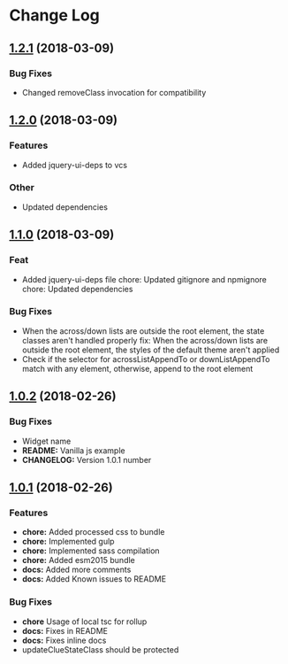 # Change Log
## [1.2.1](https://github.com/davinchi-finsi/jq-crossword/compare/v1.2.0...v1.2.1) (2018-03-09)
### Bug Fixes
* Changed removeClass invocation for compatibility

## [1.2.0](https://github.com/davinchi-finsi/jq-crossword/compare/v1.1.0...v1.2.0) (2018-03-09)
### Features
* Added jquery-ui-deps to vcs
### Other
* Updated dependencies

<a name="1.1.0"></a>
## [1.1.0](https://github.com/davinchi-finsi/jq-crossword/compare/v1.1.0...v1.1.0) (2018-03-09)
### Feat
* Added jquery-ui-deps file chore: Updated gitignore and npmignore chore: Updated dependencies
### Bug Fixes
* When the across/down lists are outside the root element, the state classes aren't handled properly fix: When the across/down lists are outside the root element, the styles of the default theme aren't applied
* Check if the selector for acrossListAppendTo or downListAppendTo match with any element, otherwise, append to the root element
<a name="1.0.2"></a>
## [1.0.2](https://github.com/davinchi-finsi/jq-crossword/compare/v1.0.1...v1.0.2) (2018-02-26)
### Bug Fixes
* Widget name
* **README:** Vanilla js example
* **CHANGELOG:** Version 1.0.1 number

<a name="1.0.1"></a>
## [1.0.1](https://github.com/davinchi-finsi/jq-crossword/compare/v1.0.0...v1.0.1) (2018-02-26)
### Features
* **chore:** Added processed css to bundle
* **chore:** Implemented gulp
* **chore:** Implemented sass compilation
* **chore:**  Added esm2015 bundle
* **docs:** Added more comments
* **docs:** Added Known issues to README

### Bug Fixes
* **chore** Usage of local tsc for rollup
* **docs:** Fixes in README
* **docs:** Fixes inline docs
* updateClueStateClass should be protected